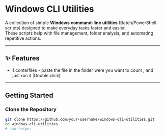 # Windows CLI Utilities

A collection of simple **Windows command-line utilities** (Batch/PowerShell scripts) designed to make everyday tasks faster and easier.  
These scripts help with file management, folder analysis, and automating repetitive actions.

---

## ✨ Features
- 1.conterfiles  - paste the file in the folder were you want to count , and just run it (Double click)
---

##  Getting Started

### Clone the Repository
```bash
git clone https://github.com/your-username/windows-cli-utilities.git
cd windows-cli-utilities
# cmd-helper
